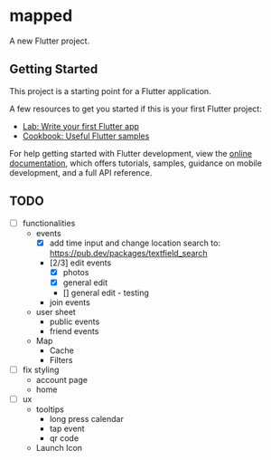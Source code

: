 # mapped

A new Flutter project.

## Getting Started

This project is a starting point for a Flutter application.

A few resources to get you started if this is your first Flutter project:

- [Lab: Write your first Flutter app](https://docs.flutter.dev/get-started/codelab)
- [Cookbook: Useful Flutter samples](https://docs.flutter.dev/cookbook)

For help getting started with Flutter development, view the
[online documentation](https://docs.flutter.dev/), which offers tutorials,
samples, guidance on mobile development, and a full API reference.


## TODO
- [ ] functionalities
    * events
        * [x] add time input and change location search to: https://pub.dev/packages/textfield_search
        * [2/3] edit events
          * [x] photos
          * [x] general edit
          * [] general edit - testing
        * join events
    * user sheet
        * public events
        * friend events
    * Map 
      * Cache
      * Filters
- [ ] fix styling
    * account page
    * home
- [ ] ux
     * tooltips
        * long press calendar
        * tap event
        * qr code
     * Launch Icon
